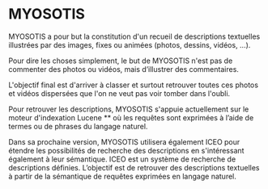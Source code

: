 # MYOSOTIS
MYOSOTIS a pour but la constitution d'un recueil de descriptions textuelles illustrées par des images, fixes ou animées (photos, dessins, vidéos, …).

Pour dire les choses simplement, le but de MYOSOTIS n'est pas de commenter des photos ou vidéos, mais d’illustrer des commentaires. 

L'objectif final est d'arriver à classer et surtout retrouver toutes ces photos et vidéos dispersées que l'on ne veut pas voir tomber dans l'oubli. 

Pour retrouver les descriptions, MYOSOTIS s'appuie actuellement sur le moteur d'indexation Lucene ** où les requêtes sont exprimées à l’aide de termes ou de phrases du langage naturel.

Dans sa prochaine version,  MYOSOTIS utilisera également ICEO pour étendre les possibilités de recherche des descriptions en s'intéressant également à leur sémantique. 
ICEO est un système de recherche de descriptions définies. L’objectif est de retrouver des descriptions textuelles à partir de la sémantique de requêtes exprimées en langage naturel.

